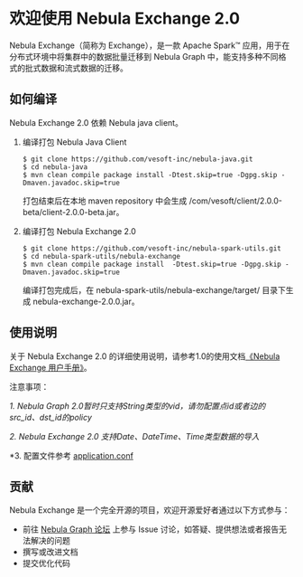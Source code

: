 # 欢迎使用 Nebula Exchange 2.0

Nebula Exchange（简称为 Exchange），是一款 Apache Spark&trade; 应用，用于在分布式环境中将集群中的数据批量迁移到 Nebula Graph 中，能支持多种不同格式的批式数据和流式数据的迁移。

## 如何编译
Nebula Exchange 2.0 依赖 Nebula java client。

1. 编译打包 Nebula Java Client
    ```
    $ git clone https://github.com/vesoft-inc/nebula-java.git
    $ cd nebula-java
    $ mvn clean compile package install -Dtest.skip=true -Dgpg.skip -Dmaven.javadoc.skip=true  
    ```
    打包结束后在本地 maven repository 中会生成 /com/vesoft/client/2.0.0-beta/client-2.0.0-beta.jar。

2. 编译打包 Nebula Exchange 2.0
    ```
    $ git clone https://github.com/vesoft-inc/nebula-spark-utils.git
    $ cd nebula-spark-utils/nebula-exchange
    $ mvn clean compile package install  -Dtest.skip=true -Dgpg.skip -Dmaven.javadoc.skip=true
    ```
    编译打包完成后，在 nebula-spark-utils/nebula-exchange/target/ 目录下生成 nebula-exchange-2.0.0.jar。

## 使用说明

关于 Nebula Exchange 2.0 的详细使用说明，请参考1.0的使用文档[《Nebula Exchange 用户手册》](https://docs.nebula-graph.com.cn/nebula-exchange/about-exchange/ex-ug-what-is-exchange/ "点击前往 Nebula Graph 网站")。

注意事项：

*1.  Nebula Graph 2.0暂时只支持String类型的vid，请勿配置点id或者边的src_id、dst_id的policy*

*2.  Nebula Exchange 2.0 支持Date、DateTime、Time类型数据的导入*

*3.  配置文件参考 [application.conf](https://github.com/vesoft-inc/nebula-spark-utils/tree/main/nebula-exchange/src/main/resources)
## 贡献

Nebula Exchange 是一个完全开源的项目，欢迎开源爱好者通过以下方式参与：

- 前往 [Nebula Graph 论坛](https://discuss.nebula-graph.com.cn/ "点击前往“Nebula Graph 论坛") 上参与 Issue 讨论，如答疑、提供想法或者报告无法解决的问题
- 撰写或改进文档
- 提交优化代码
